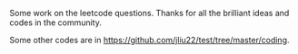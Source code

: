 Some work on the leetcode questions.
Thanks for all the brilliant ideas and codes in the community.

Some other codes are in https://github.com/jliu22/test/tree/master/coding.
